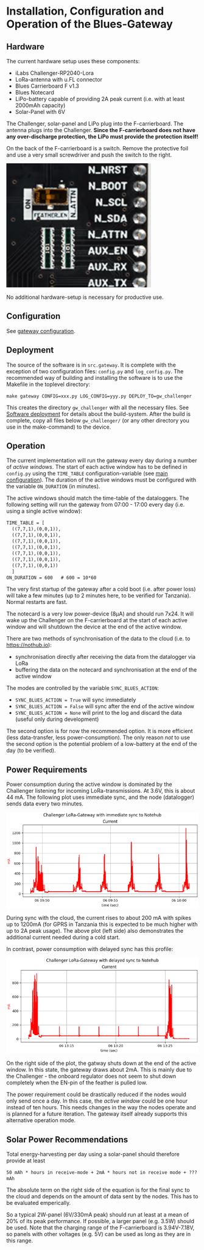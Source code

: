 Installation, Configuration and Operation of the Blues-Gateway
==============================================================


Hardware
--------

The current hardware setup uses these components:

  - iLabs Challenger-RP2040-Lora
  - LoRa-antenna with u.FL connector
  - Blues Carrierboard F v1.3
  - Blues Notecard
  - LiPo-battery capable of providing 2A peak current
    (i.e. with at least 2000mAh capacity)
  - Solar-Panel with 6V

The Challenger, solar-panel and LiPo plug into the F-carrierboard. The
antenna plugs into the Challenger. **Since the F-carrierboard does not have
any over-discharge protection, the LiPo must provide the protection
itself!**

On the back of the F-carrierboard is a switch. Remove the protective
foil and use a very small screwdriver and push the switch to the right.

![](./f-carrier-switch.png)

No additional hardware-setup is necessary for productive use.


Configuration
-------------

See [gateway configuration](./gateway_config.md).


Deployment
----------

The source of the software is in `src.gateway`. It is complete
with the exception of two configuration files: `config.py` and
`log_config.py`. The recommended way of building and installing the
software is to use the Makefile in the toplevel directory:

    make gateway CONFIG=xxx.py LOG_CONFIG=yyy.py DEPLOY_TO=gw_challenger

This creates the directory `gw_challenger` with all the necessary
files. See [Software deployment](./deployment.md) for details about
the build-system. After the build is complete, copy all files below
`gw_challenger/` (or any other directory you use in the make-command)
to the device.


Operation
---------

The current implementation will run the gateway every day during a
number of *active windows*. The start of each active window has to be
defined in `config.py` using the `TIME_TABLE` configuration-variable
(see [main configuration](./core_config_main.md)). The duration of the
active windows must be configured with the variable `ON_DURATION` (in
minutes).

The active windows should match the time-table of the dataloggers. The
following setting will run the gateway from 07:00 - 17:00 every day
(i.e.  using a single active window):

    TIME_TABLE = [
      ((7,7,1),(0,0,1)),
      ((7,7,1),(0,0,1)),
      ((7,7,1),(0,0,1)),
      ((7,7,1),(0,0,1)),
      ((7,7,1),(0,0,1)),
      ((7,7,1),(0,0,1)),
      ((7,7,1),(0,0,1))
      ]
    ON_DURATION = 600   # 600 = 10*60

The very first startup of the gateway after a cold boot (i.e. after
power loss) will take a few minutes (up to 2 minutes here, to be
verified for Tanzania). Normal restarts are fast.

The notecard is a very low power-device (8µA) and should run 7x24. It
will wake up the Challenger on the F-carrierboard at the start of each
active window and will shutdown the device at the end of the active
window.

There are two methods of synchronisation of the data to the cloud
(i.e. to <https://nothub.io>):

  - synchronisation directly after receiving the data from the
    datalogger via LoRa
  - buffering the data on the notecard and synchronisation at the
    end of the active window

The modes are controlled by the variable `SYNC_BLUES_ACTION`:

  - `SYNC_BLUES_ACTION = True` will sync immediately
  - `SYNC_BLUES_ACTION = False` will sync after the end of the
    active window
  - `SYNC_BLUES_ACTION = None` will print to the log and discard the
    data (useful only during development)

The second option is for now the recommended option. It is more efficient
(less data-transfer, less power-consumption). The only reason *not* to
use the second option is the potential problem of a low-battery at
the end of the day (to be verified).


Power Requirements
------------------

Power consumption during the active window is dominated by the
Challenger listening for incoming LoRa-transmissions. At 3.6V, this
is about 44 mA. The following plot uses immediate sync, and the
node (datalogger) sends data every two minutes.

![](./blues-gateway-sync-true.png)

During sync with the cloud, the current rises to about 200 mA
with spikes up to 1200mA (for GPRS in Tanzania this is expected
to be much higher with up to 2A peak usage). The above plot (left side)
also demonstrates the additional current needed during a cold start.

In contrast, power consumption with delayed sync has this profile:

![](./blues-gateway-sync-false.png)

On the right side of the plot, the gatway shuts down at the end of
the active window. In this state, the gateway draws about 2mA.
This is mainly due to the Challenger - the onboard regulator does
not seem to shut down completely when the EN-pin of the feather
is pulled low.

The power requirement could be drastically reduced if the nodes would
only send once a day. In this case, the *active window* could be one
hour instead of ten hours. This needs changes in the way the nodes
operate and is planned for a future iteration. The gateway itself
already supports this alternative operation mode.


Solar Power Recommendations
---------------------------

Total energy-harvesting per day using a solar-panel should therefore
provide at least

    50 mAh * hours in receive-mode + 2mA * hours not in receive mode + ???mAh

The absolute term on the right side of the equation is for the final
sync to the cloud and depends on the amount of data sent by the nodes.
This has to be evaluated emperically.

So a typical 2W-panel (6V/330mA peak) should run at least at a mean of
20% of its peak performance. If possible, a larger panel (e.g. 3.5W)
should be used. Note that the charging range of the F-carrierboard is
3.94V-7.18V, so panels with other voltages (e.g. 5V) can be used as
long as they are in this range.
